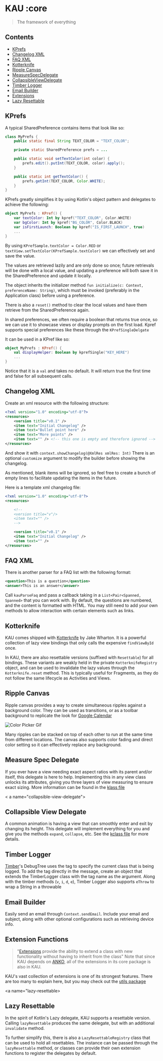 # KAU :core

> The framework of everything

## Contents

* [KPrefs](#kprefs)
* [Changelog XML](#changelog)
* [FAQ XML](#faq-xml)
* [Kotterknife](#kotterknife)
* [Ripple Canvas](#ripple-canvas)
* [MeasureSpecDelegate](#measure-spec-delegate)
* [CollapsibleViewDelegate](#collapsible-view-delegate)
* [Timber Logger](#timber-logger)
* [Email Builder](#email-builder)
* [Extensions](#extensions)
* [Lazy Resettable](#lazy-resettable)

<a name="kprefs"></a>
## KPrefs

A typical SharedPreference contains items that look like so:

```Java
class MyPrefs {
    public static final String TEXT_COLOR = "TEXT_COLOR";

    private static SharedPreference prefs = ...

    public static void setTextColor(int color) {
        prefs.edit().putInt(TEXT_COLOR, color).apply();
    }

    public static int getTextColor() {
        prefs.getInt(TEXT_COLOR, Color.WHITE);
    }
}
```
  
KPrefs greatly simplifies it by using Kotlin's object pattern and delegates to achieve the following:

```Kotlin
object MyPrefs : KPref() {
    var textColor: Int by kpref("TEXT_COLOR", Color.WHITE)
    var bgColor: Int by kpref("BG_COLOR", Color.BLACK)
    var isFirstLaunch: Boolean by kpref("IS_FIRST_LAUNCH", true)
    ...
}
```

By using `KPrefSample.textColor = Color.RED` or `textView.setTextColor(KPrefSample.textColor)` we can effectively set and save the value.

The values are retrieved lazily and are only done so once; future retrievals will be done with a local value, and updating a preference will both save it in the SharedPreference and update it locally.

The object inherits the initializer method `fun initialize(c: Context, preferenceName: String)`, which must be invoked (preferably in the Application class) before using a preference.

There is also a `reset()` method to clear the local values and have them retrieve from the SharedPreference again.

In shared preferences, we often require a boolean that returns true once, so we can use it to showcase views or display prompts on the first load.
Kpref supports special preferences like these through the `KPrefSingleDelgate`

It can be used in a KPref like so:

```Kotlin
object MyPrefs : KPref() {
    val displayHelper: Boolean by kprefSingle("KEY_HERE")
    ...
}
```

Notice that it is a `val` and takes no default. It will return true the first time and false for all subsequent calls.

<a name="changelog"></a>
## Changelog XML

Create an xml resource with the following structure:

```xml
<?xml version="1.0" encoding="utf-8"?>
<resources>
    <version title="v0.1" />
    <item text="Initial Changelog" />
    <item text="Bullet point here" />
    <item text="More points" />
    <item text="" /> <!-- this one is empty and therefore ignored -->
</resources>
```

And show it with `context.showChangelog(@XmlRes xmlRes: Int)`
There is an optional `customize` argument to modify the builder before showing the changelog.

As mentioned, blank items will be ignored, so feel free to create a bunch of empty lines to facilitate updating the items in the future.

Here is a template xml changelog file:

```xml
<?xml version="1.0" encoding="utf-8"?>
<resources>

    <!--
    <version title="v"/>
    <item text="" />
    -->

    <version title="v0.1" />
    <item text="Initial Changelog" />
    <item text="" />
</resources>
```

<a name="faq-xml"></a>
## FAQ XML

There is another parser for a FAQ list with the following format:

```xml
<question>This is a question</question>
<answer>This is an answer</answer>
```

Call `kauParseFaq` and pass a callback taking in a `List<Pair<Spanned, Spanned>` that you can work with.
By default, the questions are numbered, and the content is formatted with HTML. 
You may still need to add your own methods to allow interaction with certain elements such as links.

<a name="kotterknife"></a>
## Kotterknife

KAU comes shipped with [Kotterknife](https://github.com/JakeWharton/kotterknife) by Jake Wharton.
It is a powerful collection of lazy view bindings that only calls the expensive `findViewById` once.

In KAU, there are also resettable versions (suffixed with `Resettable`) for all bindings.
These variants are weakly held in the private `KotterknifeRegistry` object, and can be used to invalidate the lazy
values through the `Kotterknife.reset` method. This is typically useful for Fragments, as they do not follow
the same lifecycle as Activities and Views.

<a name="ripple-canvas"></a>
## Ripple Canvas

Ripple canvas provides a way to create simultaneous ripples against a background color. 
They can be used as transitions, or as a toolbar background to replicate the look for [Google Calendar](https://stackoverflow.com/questions/27872324/how-can-i-animate-the-color-change-of-the-statusbar-and-toolbar-like-the-new-ca)

![Color Picker Gif](https://raw.githubusercontent.com/AllanWang/Storage-Hub/master/kau/kau_color_picker.gif)

Many ripples can be stacked on top of each other to run at the same time from different locations.
The canvas also supports color fading and direct color setting so it can effectively replace any background.

<a name="measure-spec-delegate"></a>
## Measure Spec Delegate

If you ever have a view needing exact aspect ratios with its parent and/or itself, this delegate is here to help.
Implementing this in any view class unlocks its attributes, giving you three layers of view measuring to ensure exact sizing.
More information can be found in the [klass file](https://github.com/AllanWang/KAU/blob/master/core/src/main/kotlin/ca/allanwang/kau/ui/views/MeasureSpecDelegate.kt)

< a name="collapsible-view-delegate"></a>
## Collapsible View Delegate

A common animation is having a view that can smoothly enter and exit by changing its height.
This delegate will implement everything for you and give you the methods `expand`, `collapse`, etc.
See the [kclass file](https://github.com/AllanWang/KAU/blob/master/core/src/main/kotlin/ca/allanwang/kau/ui/views/CollapsibleViewDelegate.kt) for more details.

<a name="timber-logger"></a>
## Timber Logger

[Timber](https://github.com/JakeWharton/timber)'s DebugTree uses the tag to specify the current class that is being logged. 
To add the tag directly in the message, create an object that extends the TimberLogger class with the tag name as the argument.
Along with the timber methods (`v`, `i`, `d`, `e`), Timber Logger also supports `eThrow` to wrap a String in a throwable

<a name="email-builder"></a>
## Email Builder

Easily send an email through `Context.sendEmail`. 
Include your email and subject, along with other optional configurations such as retrieving device info.

<a name="extensions"></a>
## Extension Functions

> "[Extensions](https://kotlinlang.org/docs/reference/extensions.html) provide the ability to extend a class with new functionality without having to inherit from the class"
Note that since KAU depends on [ANKO](https://github.com/Kotlin/anko), all of the extensions in its core package is also in KAU.

KAU's vast collection of extensions is one of its strongest features. 
There are too many to explain here, but you may check out the [utils package](https://github.com/AllanWang/KAU/tree/master/core/src/main/kotlin/ca/allanwang/kau/utils)

<a name="lazy-resettable></a>
## Lazy Resettable

In the spirit of Kotlin's Lazy delegate, KAU supports a resettable version. Calling `lazyResettable` produces the same delegate,
but with an additional `invalidate` method.

To further simplify this, there is also a `LazyResettableRegistry` class that can be used to hold all resettables.
The instance can be passed through the `lazyResettable` method, or classes can provide their own extension functions to 
register the delegates by default.